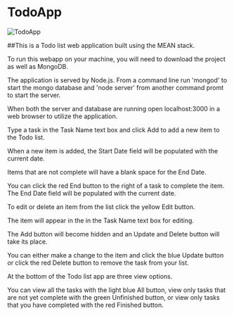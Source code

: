 # TodoApp

![TodoApp](http://i.imgur.com/xxpOmEa.jpg)

##This is a Todo list web application built using the MEAN stack.

To run this webapp on your machine, you will need to download the project as well as MongoDB.

The application is served by Node.js.  From a command line run 'mongod' to start the mongo database and 'node server' from another command promt to start the server.

When both the server and database are running open localhost:3000 in a web browser to utilize the application.

Type a task in the Task Name text box and click Add to add a new item to the Todo list.

When a new item is added, the Start Date field will be populated with the current date.

Items that are not complete will have a blank space for the End Date.

You can click the red End button to the right of a task to complete the item.  The End Date field will be populated with the current date.

To edit or delete an item from the list click the yellow Edit button.

The item will appear in the in the Task Name text box for editing.

The Add button will become hidden and an Update and Delete button will take its place.

You can either make a change to the item and click the blue Update button or click the red Delete button to remove the task from your list.

At the bottom of the Todo list app are three view options.

You can view all the tasks with the light blue All button, view only tasks that are not yet complete with the green Unfinished button, or view only tasks that you have completed with the red Finished button.
